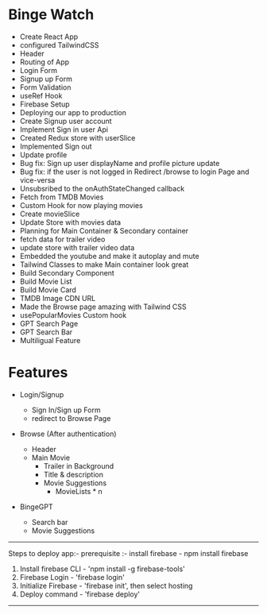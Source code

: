 # Binge Watch
- Create React App
- configured TailwindCSS
- Header
- Routing of App
- Login Form
- Signup up Form
- Form Validation
- useRef Hook
- Firebase Setup
- Deploying our app to production
- Create Signup user account
- Implement Sign in user Api
- Created Redux store with userSlice
- Implemented Sign out
- Update profile
- Bug fix: Sign up user displayName and profile picture update
- Bug fix: if the user is not logged in Redirect /browse to login Page and vice-versa
- Unsubsribed to the onAuthStateChanged callback
- Fetch from TMDB Movies
- Custom Hook for now playing movies
- Create movieSlice
- Update Store with movies data
- Planning for Main Container & Secondary container
- fetch data for trailer video
- update store with trailer video data
- Embedded the youtube and make it autoplay and mute
- Tailwind Classes to make Main container look great
- Build Secondary Component
- Build Movie List
- Build Movie Card
- TMDB Image CDN URL
- Made the Browse page amazing with Tailwind CSS
- usePopularMovies Custom hook
- GPT Search Page
- GPT Search Bar
- Multiligual Feature



# Features
- Login/Signup
    - Sign In/Sign up Form
    - redirect to Browse Page
- Browse (After authentication)
    - Header
    - Main Movie
        - Trailer in Background
        - Title & description
        - Movie Suggestions
            - MovieLists * n

- BingeGPT
    - Search bar
    - Movie Suggestions



*************************
Steps to deploy app:-
prerequisite :- install firebase - npm install firebase

1. Install firebase CLI - 'npm install -g firebase-tools'
2. Firebase Login - 'firebase login'
3. Initialize Firebase - 'firebase init', then select hosting
4. Deploy command - 'firebase deploy'
**************************
